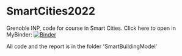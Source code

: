 # SmartCities2022
Grenoble INP, code for course in Smart Cities. Click here to open in MyBinder: 
[![Binder](https://mybinder.org/badge_logo.svg)](https://mybinder.org/v2/gh/Lastbil/SmartCities2022.git/HEAD)

All code and the report is in the folder 'SmartBuildingModel'
